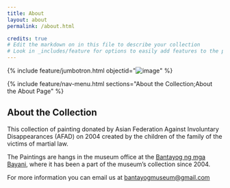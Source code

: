 ```yaml
---
title: About
layout: about
permalink: /about.html

credits: true
# Edit the markdown on in this file to describe your collection
# Look in _includes/feature for options to easily add features to the page
---
```


{% include feature/jumbotron.html objectid="![image](https://user-images.githubusercontent.com/128675124/227701393-233c1375-142f-4ff2-828b-8d0e42c9eef6.png)" %}

{% include feature/nav-menu.html sections="About the Collection;About the About Page" %}

## About the Collection

This collection of painting donated by Asian Federation Against Involuntary Disappearances (AFAD) on 2004 created by the children of the family of the victims of martial law.  


The Paintings are hangs in the museum office at the  [Bantayog ng mga Bayani](https://www.facebook.com/bantayogngmgabayani), where it has been a part of the museum’s collection since 2004.

For more information you can email us at [bantayogmuseum@gmail.com](https://mail.google.com/mail/)

<!-- IMPORTANT!!! DELETE this comment and the include below when you are finished editing this page for your collection. The include below introduces about page features. They will show up on your collection's about page until you delete it.  -->


